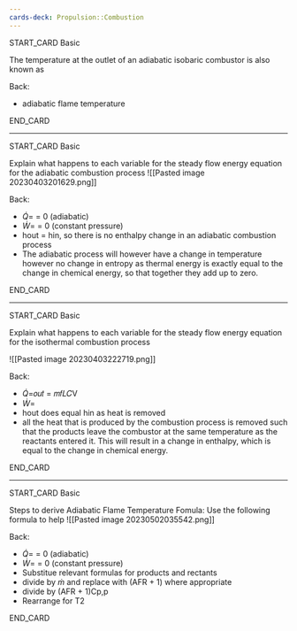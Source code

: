 ```yaml
---
cards-deck: Propulsion::Combustion
---
```



START_CARD
Basic

The temperature at the outlet of an adiabatic isobaric combustor is also known as 

Back: 
- adiabatic flame temperature
<!--ID: 1685034154380-->
END_CARD


--------

START_CARD
Basic

Explain what happens to each variable for the steady flow energy equation for the adiabatic combustion process
![[Pasted image 20230403201629.png]]

Back: 
-  $\dot{Q}=$ = 0 (adiabatic)
-  $\dot{W}=$ = 0 (constant pressure)
- hout = hin, so there is no enthalpy change in an adiabatic combustion process
- The adiabatic process will however have a change in temperature however no change in entropy as thermal energy is exactly equal to the change in chemical energy, so that together they add up to zero.
<!--ID: 1685034154389-->
END_CARD


--------

START_CARD
Basic

Explain what happens to each variable for the steady flow energy equation for the isothermal combustion process

![[Pasted image 20230403222719.png]]

Back: 
- $\dot{Q}=$𝑜𝑢𝑡 = 𝑚𝑓𝐿𝐶V
-  $\dot{W}=$ 
-  hout does equal hin as heat is removed
- all the heat that is produced by the combustion process is removed such that the products leave the combustor at the same temperature as the reactants entered it. This will result in a change in enthalpy, which is equal to the change in chemical energy.

<!--ID: 1685034154397-->
END_CARD


--------

START_CARD
Basic

Steps to derive Adiabatic Flame Temperature Fomula:
Use the following formula to help
![[Pasted image 20230502035542.png]]

Back: 
-   $\dot{Q}=$ = 0 (adiabatic)
-  $\dot{W}=$ = 0 (constant pressure)
-  Substitue relevant formulas for  products and rectants
-  divide by  $\dot{m}$ and replace with (AFR + 1)  where appropriate
- divide by (AFR + 1)Cp,p
- Rearrange for T2
<!--ID: 1685034154405-->
END_CARD



















